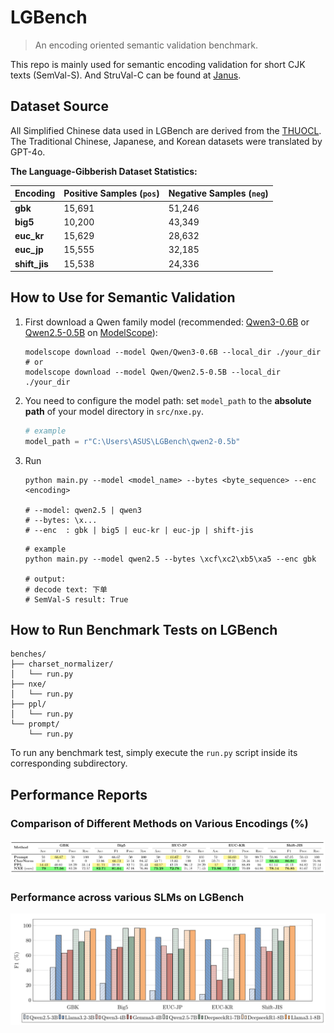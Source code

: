 # LGBench

> An encoding oriented semantic validation benchmark.

This repo is mainly used for semantic encoding validation for short CJK texts (SemVal-S). And StruVal-C can be found at [Janus](https://github.com/SWUFE-DB-Group/Janus).

## Dataset Source

All Simplified Chinese data used in LGBench are derived from the [THUOCL](https://github.com/thunlp/THUOCL). The Traditional Chinese, Japanese, and Korean datasets were translated by GPT-4o. 

**The Language-Gibberish Dataset Statistics:**

| Encoding  | Positive Samples (`pos`) | Negative Samples (`neg`) |
|------------|--------------------------|---------------------------|
| **gbk**        | 15,691                   | 51,246                    |
| **big5**       | 10,200                   | 43,349                    |
| **euc_kr**     | 15,629                   | 28,632                    |
| **euc_jp**     | 15,555                   | 32,185                    |
| **shift_jis**  | 15,538                   | 24,336                    |


## How to Use for Semantic Validation

1. First download a Qwen family model (recommended: [Qwen3-0.6B](https://modelscope.cn/models/Qwen/Qwen3-0.6B) or [Qwen2.5-0.5B](https://modelscope.cn/models/Qwen/Qwen2.5-0.5B) on [ModelScope](https://modelscope.cn/my/overview)):

   ```shell
   modelscope download --model Qwen/Qwen3-0.6B --local_dir ./your_dir
   # or
   modelscope download --model Qwen/Qwen2.5-0.5B --local_dir ./your_dir
   ```
2. You need to configure the model path: set `model_path` to the **absolute path** of your model directory in `src/nxe.py`. 

    ```python
   # example
   model_path = r"C:\Users\ASUS\LGBench\qwen2-0.5b"
    ```
3. Run
   ```shell
   python main.py --model <model_name> --bytes <byte_sequence> --enc <encoding>
   
   # --model: qwen2.5 | qwen3
   # --bytes: \x...
   # --enc  : gbk | big5 | euc-kr | euc-jp | shift-jis
   ```
   
   ```shell
   # example
   python main.py --model qwen2.5 --bytes \xcf\xc2\xb5\xa5 --enc gbk
   
   # output:   
   # decode text: 下单
   # SemVal-S result: True
   ```


## How to Run Benchmark Tests on LGBench

```
benches/
├── charset_normalizer/
│   └── run.py
├── nxe/
│   └── run.py
├── ppl/
│   └── run.py
└── prompt/
    └── run.py
```

To run any benchmark test, simply execute the `run.py` script inside its corresponding subdirectory.

## Performance Reports

### Comparison of Different Methods on Various Encodings (%)

![performance](assets/performance-1.png)

### Performance across various SLMs on LGBench

![performance-slm](assets/performance-2.png)